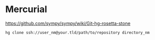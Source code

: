 # Mercurial

<https://github.com/sympy/sympy/wiki/Git-hg-rosetta-stone>

    hg clone ssh://user_nm@your.tld/path/to/repository directory_nm
